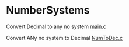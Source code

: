 # NumberSystems

Convert Decimal to any no system <a href=https://github.com/Chemutaiselim/NumberSystems/blob/master/main.c >main.c</a>

Convert ANy no system to Decimal <a href=https://github.com/Chemutaiselim/NumberSystems/blob/master/BinToDecimal.c> NumToDec.c</a>
